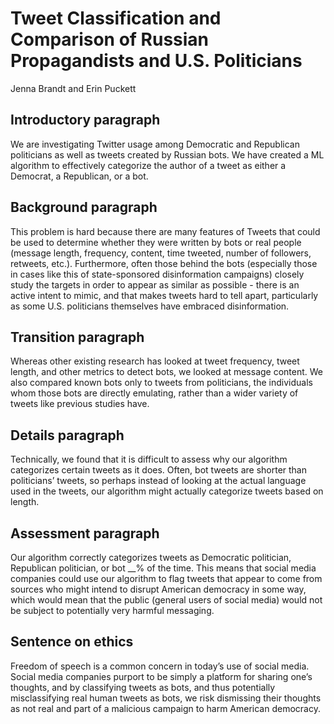 # Tweet Classification and Comparison of Russian Propagandists and U.S. Politicians
Jenna Brandt and Erin Puckett

##  Introductory paragraph
We are investigating Twitter usage among Democratic and Republican politicians as well as tweets created by Russian bots. We have created a ML algorithm to effectively categorize the author of a tweet as either a Democrat, a Republican, or a bot.

## Background paragraph
This problem is hard because there are many features of Tweets that could be used to determine whether they were written by bots or real people (message length, frequency, content, time tweeted, number of followers, retweets, etc.). Furthermore, often those behind the bots (especially those in cases like this of state-sponsored disinformation campaigns) closely study the targets in order to appear as similar as possible - there is an active intent to mimic, and that makes tweets hard to tell apart, particularly as some U.S. politicians themselves have embraced disinformation. 

## Transition paragraph
Whereas other existing research has looked at tweet frequency, tweet length, and other metrics to detect bots, we looked at message content. We also compared known bots only to tweets from politicians, the individuals whom those bots are directly emulating, rather than a wider variety of tweets like previous studies have.

## Details paragraph
Technically, we found that it is difficult to assess why our algorithm categorizes certain tweets as it does. Often, bot tweets are shorter than politicians’ tweets, so perhaps instead of looking at the actual language used in the tweets, our algorithm might actually categorize tweets based on length.

## Assessment paragraph
Our algorithm correctly categorizes tweets as Democratic politician, Republican politician, or bot \__% of the time. This means that social media companies could use our algorithm to flag tweets that appear to come from sources who might intend to disrupt American democracy in some way, which would mean that the public (general users of social media) would not be subject to potentially very harmful messaging.

## Sentence on ethics
Freedom of speech is a common concern in today’s use of social media. Social media companies purport to be simply a platform for sharing one’s thoughts, and by classifying tweets as bots, and thus potentially misclassifying real human tweets as bots, we risk dismissing their thoughts as not real and part of a malicious campaign to harm American democracy.
